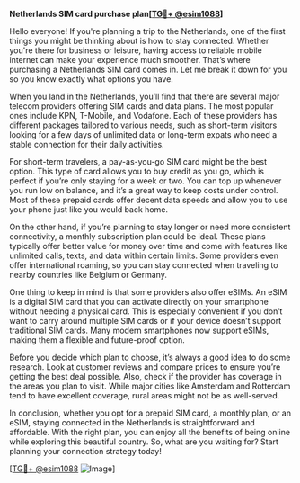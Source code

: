 **Netherlands SIM card purchase plan[[TG💪+ @esim1088](https://t.me/s/esim1088)]**

Hello everyone! If you're planning a trip to the Netherlands, one of the first things you might be thinking about is how to stay connected. Whether you're there for business or leisure, having access to reliable mobile internet can make your experience much smoother. That’s where purchasing a Netherlands SIM card comes in. Let me break it down for you so you know exactly what options you have.

When you land in the Netherlands, you’ll find that there are several major telecom providers offering SIM cards and data plans. The most popular ones include KPN, T-Mobile, and Vodafone. Each of these providers has different packages tailored to various needs, such as short-term visitors looking for a few days of unlimited data or long-term expats who need a stable connection for their daily activities.

For short-term travelers, a pay-as-you-go SIM card might be the best option. This type of card allows you to buy credit as you go, which is perfect if you’re only staying for a week or two. You can top up whenever you run low on balance, and it’s a great way to keep costs under control. Most of these prepaid cards offer decent data speeds and allow you to use your phone just like you would back home.

On the other hand, if you’re planning to stay longer or need more consistent connectivity, a monthly subscription plan could be ideal. These plans typically offer better value for money over time and come with features like unlimited calls, texts, and data within certain limits. Some providers even offer international roaming, so you can stay connected when traveling to nearby countries like Belgium or Germany.

One thing to keep in mind is that some providers also offer eSIMs. An eSIM is a digital SIM card that you can activate directly on your smartphone without needing a physical card. This is especially convenient if you don’t want to carry around multiple SIM cards or if your device doesn’t support traditional SIM cards. Many modern smartphones now support eSIMs, making them a flexible and future-proof option.

Before you decide which plan to choose, it’s always a good idea to do some research. Look at customer reviews and compare prices to ensure you’re getting the best deal possible. Also, check if the provider has coverage in the areas you plan to visit. While major cities like Amsterdam and Rotterdam tend to have excellent coverage, rural areas might not be as well-served.

In conclusion, whether you opt for a prepaid SIM card, a monthly plan, or an eSIM, staying connected in the Netherlands is straightforward and affordable. With the right plan, you can enjoy all the benefits of being online while exploring this beautiful country. So, what are you waiting for? Start planning your connection strategy today!

[[TG💪+ @esim1088](https://t.me/s/esim1088) ![Image](https://i.postimg.cc/Y0z9fWf4/image.png)]